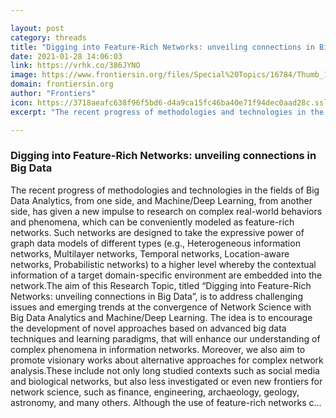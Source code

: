 ```yaml
---

layout: post
category: threads
title: "Digging into Feature-Rich Networks: unveiling connections in Big Data"
date: 2021-01-28 14:06:03
link: https://vrhk.co/386JYNO
image: https://www.frontiersin.org/files/Special%20Topics/16784/Thumb_166.jpg
domain: frontiersin.org
author: "Frontiers"
icon: https://3718aeafc638f96f5bd6-d4a9ca15fc46ba40e71f94dec0aad28c.ssl.cf1.rackcdn.com/favicon_16x16.ico
excerpt: "The recent progress of methodologies and technologies in the fields of Big Data Analytics, from one side, and Machine/Deep Learning, from another side, has given a new impulse to research on complex real-world behaviors and phenomena, which can be conveniently modeled as feature-rich networks. Such networks are designed to take the expressive power of graph data models of different types (e.g., Heterogeneous information networks, Multilayer networks, Temporal networks, Location-aware networks, Probabilistic networks) to a higher level whereby the contextual information of a target domain-specific environment are embedded into the network.The aim of this Research Topic, titled “Digging into Feature-Rich Networks: unveiling connections in Big Data”, is to address challenging issues and emerging trends at the convergence of Network Science with Big Data Analytics and Machine/Deep Learning. The idea is to encourage the development of novel approaches based on advanced big data techniques and learning paradigms, that will enhance our understanding of complex phenomena in information networks. Moreover, we also aim to promote visionary works about alternative approaches for complex network analysis.These include not only long studied contexts such as social media and biological networks, but also less investigated or even new frontiers for network science, such as finance, engineering, archaeology, geology, astronomy, and many others. Although the use of feature-rich networks c..."

---
```


### Digging into Feature-Rich Networks: unveiling connections in Big Data

The recent progress of methodologies and technologies in the fields of Big Data Analytics, from one side, and Machine/Deep Learning, from another side, has given a new impulse to research on complex real-world behaviors and phenomena, which can be conveniently modeled as feature-rich networks. Such networks are designed to take the expressive power of graph data models of different types (e.g., Heterogeneous information networks, Multilayer networks, Temporal networks, Location-aware networks, Probabilistic networks) to a higher level whereby the contextual information of a target domain-specific environment are embedded into the network.The aim of this Research Topic, titled “Digging into Feature-Rich Networks: unveiling connections in Big Data”, is to address challenging issues and emerging trends at the convergence of Network Science with Big Data Analytics and Machine/Deep Learning. The idea is to encourage the development of novel approaches based on advanced big data techniques and learning paradigms, that will enhance our understanding of complex phenomena in information networks. Moreover, we also aim to promote visionary works about alternative approaches for complex network analysis.These include not only long studied contexts such as social media and biological networks, but also less investigated or even new frontiers for network science, such as finance, engineering, archaeology, geology, astronomy, and many others. Although the use of feature-rich networks c...